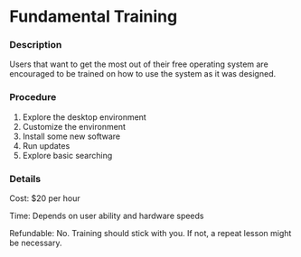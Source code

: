 <title>Fundamental Training - That GNU+Linux Guy</title>

Fundamental Training
====================

### Description

Users that want to get the most out of their free operating system are
encouraged to be trained on how to use the system as it was designed.

### Procedure

1. Explore the desktop environment
2. Customize the environment
3. Install some new software
4. Run updates
5. Explore basic searching

### Details

Cost: $20 per hour

Time: Depends on user ability and hardware speeds

Refundable: No. Training should stick with you. If not, a repeat lesson might be
necessary.
